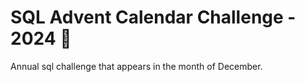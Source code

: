 # SQL Advent Calendar Challenge - 2024 🎄

Annual sql challenge that appears in the month of December.
